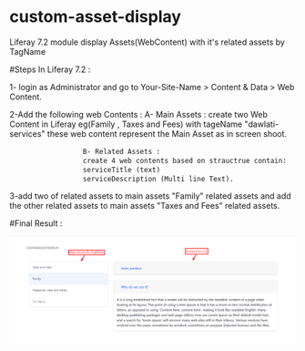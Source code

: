 # custom-asset-display
Liferay 7.2 module display Assets(WebContent) with it's related assets by TagName

#Steps In Liferay 7.2 :

1- login as Administrator and go to Your-Site-Name > Content & Data > Web Content.

2-Add the following web Contents :
                      A- Main Assets :
                      create two Web Content in Liferay eg(Family , Taxes and Fees) with tageName "dawlati-services"
                      these web content represent the Main Asset as in screen shoot.

                      B- Related Assets :
                      create 4 web contents based on strauctrue contain:
                      serviceTitle (text)
                      serviceDescription (Multi line Text).

3-add two of related assets to main assets "Family" related assets
and add the other related assets to main assets "Taxes and Fees" related assets.

#Final Result :

![alt text](https://github.com/izaki93/custom-asset-display/blob/master/assets-screen-shoot.png)


